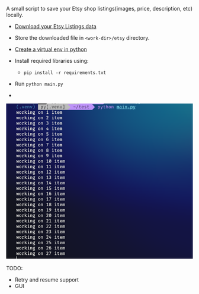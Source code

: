 A small script to save your Etsy shop listings(images, price, description, etc) locally.

- [Download your Etsy Listings data](https://help.etsy.com/hc/en-us/articles/360000343508-How-to-Download-Your-Listing-Information)
- Store the downloaded file in `<work-dir>/etsy` directory.
- [Create a virtual env in python](https://packaging.python.org/en/latest/guides/installing-using-pip-and-virtual-environments/)
- Install required libraries using:
  - `pip install -r requirements.txt`

- Run `python main.py`
- 
![Demo](image.png)

TODO:
- Retry and resume support
- GUI
